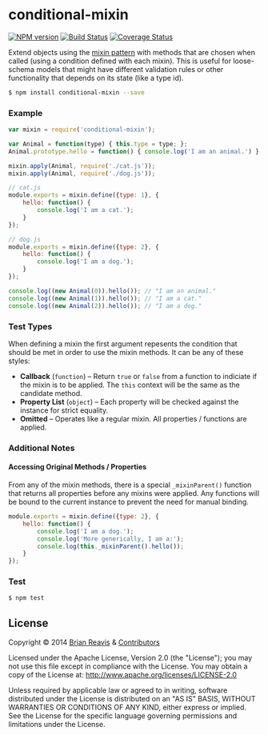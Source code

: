# conditional-mixin
[![NPM version](https://badge.fury.io/js/conditional-mixin.png)](http://badge.fury.io/js/conditional-mixin)
[![Build Status](https://travis-ci.org/naturalatlas/conditional-mixin.png?branch=master)](https://travis-ci.org/naturalatlas/conditional-mixin)
[![Coverage Status](https://coveralls.io/repos/naturalatlas/conditional-mixin/badge.png)](https://coveralls.io/r/naturalatlas/conditional-mixin)

Extend objects using the [mixin pattern](http://en.wikipedia.org/wiki/Mixin) with methods that are chosen when called (using a condition defined with each mixin). This is useful for loose-schema models that might have different validation rules or other functionality that depends on its state (like a type id).

```sh
$ npm install conditional-mixin --save
```

### Example

```js
var mixin = require('conditional-mixin');

var Animal = function(type) { this.type = type; };
Animal.prototype.hello = function() { console.log('I am an animal.') };

mixin.apply(Animal, require('./cat.js'));
mixin.apply(Animal, require('./dog.js'));

// cat.js
module.exports = mixin.define({type: 1}, {
    hello: function() {
        console.log('I am a cat.');
    }
});

// dog.js
module.exports = mixin.define({type: 2}, {
    hello: function() {
        console.log('I am a dog.');
    }
});
```

```js
console.log((new Animal(0)).hello()); // "I am an animal."
console.log((new Animal(1)).hello()); // "I am a cat."
console.log((new Animal(2)).hello()); // "I am a dog."
```

### Test Types

When defining a mixin the first argument repesents the condition that should be met in order to use the mixin methods. It can be any of these styles:

- **Callback** (`function`) – Return `true` or `false` from a function to indiciate if the mixin is to be applied. The `this` context will be the same as the candidate method.
- **Property List** (`object`) – Each property will be checked against the instance for strict equality.
- **Omitted** – Operates like a regular mixin. All properties / functions are applied.

### Additional Notes

#### Accessing Original Methods / Properties

From any of the mixin methods, there is a special `_mixinParent()` function that returns all properties before any mixins were applied. Any functions will be bound to the current instance to prevent the need for manual binding. 

```js
module.exports = mixin.define({type: 2}, {
    hello: function() {
        console.log('I am a dog.');
        console.log('More generically, I am a:');
        console.log(this._mixinParent().hello());
    }
});
```

### Test

```sh
$ npm test
```

## License

Copyright &copy; 2014 [Brian Reavis](https://github.com/brianreavis) & [Contributors](https://github.com/naturalatlas/conditional-mixin/graphs/contributors)

Licensed under the Apache License, Version 2.0 (the "License"); you may not use this file except in compliance with the License. You may obtain a copy of the License at: http://www.apache.org/licenses/LICENSE-2.0

Unless required by applicable law or agreed to in writing, software distributed under the License is distributed on an "AS IS" BASIS, WITHOUT WARRANTIES OR CONDITIONS OF ANY KIND, either express or implied. See the License for the specific language governing permissions and limitations under the License.

